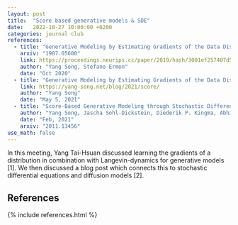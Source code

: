 ```yaml
---
layout: post
title:  "Score based generative models & SDE"
date:   2022-10-27 10:00:00 +0200
categories: journal club
references:
  - title: "Generative Modeling by Estimating Gradients of the Data Distribution"
    arxiv: "1907.05600"
    link: https://proceedings.neurips.cc/paper/2019/hash/3001ef257407d5a371a96dcd947c7d93-Abstract.html
    author: "Yang Song, Stefano Ermon"
    date: "Oct 2020"
  - title: "Generative Modeling by Estimating Gradients of the Data Distribution"
    link: https://yang-song.net/blog/2021/score/
    author: "Yang Song"
    date: "May 5, 2021"
  - title: "Score-Based Generative Modeling through Stochastic Differential Equations"
    author: "Yang Song, Jascha Sohl-Dickstein, Diederik P. Kingma, Abhishek Kumar, Stefano Ermon, Ben Poole"
    date: "Feb, 2021"
    arxiv: "2011.13456"
use_math: false
---
```


In this meeting, Yang Tai-Hsuan discussed learning the gradients of a distribution in combination with Langevin-dynamics for generative models [1].
We then discussed a blog post which connects this to stochastic differential equations and diffusion models [2].


<h2>References</h2>
{% include references.html %}

